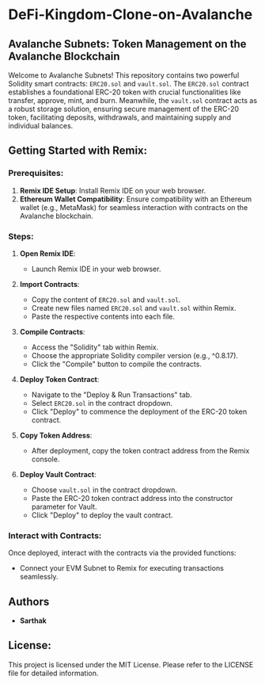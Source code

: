 # DeFi-Kingdom-Clone-on-Avalanche

## Avalanche Subnets: Token Management on the Avalanche Blockchain

Welcome to Avalanche Subnets! This repository contains two powerful Solidity smart contracts: `ERC20.sol` and `vault.sol`. The `ERC20.sol` contract establishes a foundational ERC-20 token with crucial functionalities like transfer, approve, mint, and burn. Meanwhile, the `vault.sol` contract acts as a robust storage solution, ensuring secure management of the ERC-20 token, facilitating deposits, withdrawals, and maintaining supply and individual balances.

## Getting Started with Remix:

### Prerequisites:

1. **Remix IDE Setup**: Install Remix IDE on your web browser.
2. **Ethereum Wallet Compatibility**: Ensure compatibility with an Ethereum wallet (e.g., MetaMask) for seamless interaction with contracts on the Avalanche blockchain.

### Steps:

1. **Open Remix IDE**:
   - Launch Remix IDE in your web browser.

2. **Import Contracts**:
   - Copy the content of `ERC20.sol` and `vault.sol`.
   - Create new files named `ERC20.sol` and `vault.sol` within Remix.
   - Paste the respective contents into each file.

3. **Compile Contracts**:
   - Access the "Solidity" tab within Remix.
   - Choose the appropriate Solidity compiler version (e.g., ^0.8.17).
   - Click the "Compile" button to compile the contracts.

4. **Deploy Token Contract**:
   - Navigate to the "Deploy & Run Transactions" tab.
   - Select `ERC20.sol` in the contract dropdown.
   - Click "Deploy" to commence the deployment of the ERC-20 token contract.

5. **Copy Token Address**:
   - After deployment, copy the token contract address from the Remix console.

6. **Deploy Vault Contract**:
   - Choose `vault.sol` in the contract dropdown.
   - Paste the ERC-20 token contract address into the constructor parameter for Vault.
   - Click "Deploy" to deploy the vault contract.

### Interact with Contracts:

Once deployed, interact with the contracts via the provided functions:
- Connect your EVM Subnet to Remix for executing transactions seamlessly.

## Authors

- **Sarthak**

## License:

This project is licensed under the MIT License. Please refer to the LICENSE file for detailed information.
